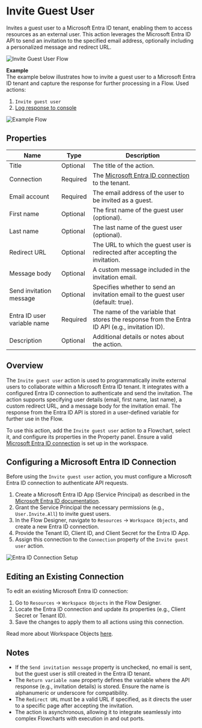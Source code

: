 # Invite Guest User

Invites a guest user to a Microsoft Entra ID tenant, enabling them to access resources as an external user. This action leverages the Microsoft Entra ID API to send an invitation to the specified email address, optionally including a personalized message and redirect URL.

![Invite Guest User Flow](../../../../images/flow/invite-guest-user-flow.png)

**Example**  
The example below illustrates how to invite a guest user to a Microsoft Entra ID tenant and capture the response for further processing in a Flow. Used actions:  
1. `Invite guest user`  
2. [Log response to console](../logging/log-to-console.md)  

![Example Flow](../../../../images/flow/invite-guest-user-example.png)

## Properties

| Name                     | Type     | Description                                                                 |
|--------------------------|----------|-----------------------------------------------------------------------------|
| Title                    | Optional | The title of the action.                                                    |
| Connection               | Required | The [Microsoft Entra ID connection](./connecting-to-entra-id.md) to the tenant. |
| Email account            | Required | The email address of the user to be invited as a guest.                     |
| First name               | Optional | The first name of the guest user (optional).                                |
| Last name                | Optional | The last name of the guest user (optional).                                 |
| Redirect URL             | Optional | The URL to which the guest user is redirected after accepting the invitation. |
| Message body             | Optional | A custom message included in the invitation email.                          |
| Send invitation message  | Optional | Specifies whether to send an invitation email to the guest user (default: true). |
| Entra ID user variable name     | Required | The name of the variable that stores the response from the Entra ID API (e.g., invitation ID). |
| Description              | Optional | Additional details or notes about the action.                               |

## Overview

The `Invite guest user` action is used to programmatically invite external users to collaborate within a Microsoft Entra ID tenant. It integrates with a configured Entra ID connection to authenticate and send the invitation. The action supports specifying user details (email, first name, last name), a custom redirect URL, and a message body for the invitation email. The response from the Entra ID API is stored in a user-defined variable for further use in the Flow.

To use this action, add the `Invite guest user` action to a Flowchart, select it, and configure its properties in the Property panel. Ensure a valid [Microsoft Entra ID connection](./connecting-to-entra-id.md) is set up in the workspace.

## Configuring a Microsoft Entra ID Connection

Before using the `Invite guest user` action, you must configure a Microsoft Entra ID connection to authenticate API requests.

1. Create a Microsoft Entra ID App (Service Principal) as described in the [Microsoft Entra ID documentation](https://learn.microsoft.com/en-us/entra/identity-platform/quickstart-register-app).
2. Grant the Service Principal the necessary permissions (e.g., `User.Invite.All`) to invite guest users.
3. In the Flow Designer, navigate to `Resources` -> `Workspace Objects`, and create a new Entra ID connection.
4. Provide the Tenant ID, Client ID, and Client Secret for the Entra ID App.
5. Assign this connection to the `Connection` property of the `Invite guest user` action.

![Entra ID Connection Setup](../../../../images/flow/entra-id-connection-setup.png)

## Editing an Existing Connection

To edit an existing Microsoft Entra ID connection:
1. Go to `Resources` -> `Workspace Objects` in the Flow Designer.
2. Locate the Entra ID connection and update its properties (e.g., Client Secret or Tenant ID).
3. Save the changes to apply them to all actions using this connection.

Read more about Workspace Objects [here](../../../workspaces/workspace-objects.md).

## Notes
- If the `Send invitation message` property is unchecked, no email is sent, but the guest user is still created in the Entra ID tenant.
- The `Return variable name` property defines the variable where the API response (e.g., invitation details) is stored. Ensure the name is alphanumeric or underscore for compatibility.
- The `Redirect URL` must be a valid URL if specified, as it directs the user to a specific page after accepting the invitation.
- The action is asynchronous, allowing it to integrate seamlessly into complex Flowcharts with execution in and out ports.